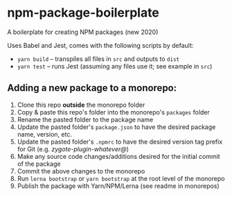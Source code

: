 # npm-package-boilerplate
A boilerplate for creating NPM packages (new 2020)

Uses Babel and Jest, comes with the following scripts by default:  
- `yarn build` – transpiles all files in `src` and outputs to `dist`
- `yarn test` – runs Jest (assuming any files use it; see example in `src`)


## Adding a new package to a monorepo:  
1. Clone this repo **outside** the monorepo folder
2. Copy & paste this repo's folder into the monorepo's `packages` folder
3. Rename the pasted folder to the package name
4. Update the pasted folder's `package.json` to have the desired package name, version, etc.
5. Update the pasted folder's `.npmrc` to have the desired version tag prefix for Git (e.g. *zygote-plugin-whatever@*)
6. Make any source code changes/additions desired for the initial commit of the package
7. Commit the above changes to the monorepo
8. Run `lerna bootstrap` or `yarn bootstrap` at the root level of the monorepo
9. Publish the package with Yarn/NPM/Lerna (see readme in monorepos)
